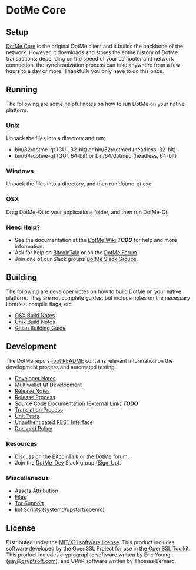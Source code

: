 DotMe Core
=====================

Setup
---------------------
[DotMe Core](http://dotme.io/wallet) is the original DotMe client and it builds the backbone of the network. However, it downloads and stores the entire history of DotMe transactions; depending on the speed of your computer and network connection, the synchronization process can take anywhere from a few hours to a day or more. Thankfully you only have to do this once.

Running
---------------------
The following are some helpful notes on how to run DotMe on your native platform.

### Unix

Unpack the files into a directory and run:

- bin/32/dotme-qt (GUI, 32-bit) or bin/32/dotmed (headless, 32-bit)
- bin/64/dotme-qt (GUI, 64-bit) or bin/64/dotmed (headless, 64-bit)

### Windows

Unpack the files into a directory, and then run dotme-qt.exe.

### OSX

Drag DotMe-Qt to your applications folder, and then run DotMe-Qt.

### Need Help?

* See the documentation at the [DotMe Wiki](https://en.bitcoin.it/wiki/Main_Page) ***TODO***
for help and more information.
* Ask for help on [BitcoinTalk](https://bitcointalk.org/index.php?topic=2186812.0) or on the [DotMe Forum](http://forum.dotme.io/).
* Join one of our Slack groups [DotMe Slack Groups](https://dotme.io/slack-logins/).

Building
---------------------
The following are developer notes on how to build DotMe on your native platform. They are not complete guides, but include notes on the necessary libraries, compile flags, etc.

- [OSX Build Notes](build-osx.md)
- [Unix Build Notes](build-unix.md)
- [Gitian Building Guide](gitian-building.md)

Development
---------------------
The DotMe repo's [root README](https://github.com/dotmeproject/dotme/blob/master/README.md) contains relevant information on the development process and automated testing.

- [Developer Notes](developer-notes.md)
- [Multiwallet Qt Development](multiwallet-qt.md)
- [Release Notes](release-notes.md)
- [Release Process](release-process.md)
- [Source Code Documentation (External Link)](https://dev.visucore.com/bitcoin/doxygen/) ***TODO***
- [Translation Process](translation_process.md)
- [Unit Tests](unit-tests.md)
- [Unauthenticated REST Interface](REST-interface.md)
- [Dnsseed Policy](dnsseed-policy.md)

### Resources

* Discuss on the [BitcoinTalk](https://bitcointalk.org/index.php?topic=2186812.0) or the [DotMe](http://forum.dotme.io/) forum.
* Join the [DotMe-Dev](https://dotme-dev.slack.com/) Slack group ([Sign-Up](https://dotme.herokuapp.com/)).

### Miscellaneous
- [Assets Attribution](assets-attribution.md)
- [Files](files.md)
- [Tor Support](tor.md)
- [Init Scripts (systemd/upstart/openrc)](init.md)

License
---------------------
Distributed under the [MIT/X11 software license](http://www.opensource.org/licenses/mit-license.php).
This product includes software developed by the OpenSSL Project for use in the [OpenSSL Toolkit](https://www.openssl.org/). This product includes
cryptographic software written by Eric Young ([eay@cryptsoft.com](mailto:eay@cryptsoft.com)), and UPnP software written by Thomas Bernard.
